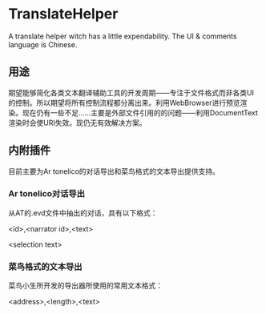 # TranslateHelper
A translate helper witch has a little expendability. The UI &amp; comments language is Chinese.

## 用途
期望能够简化各类文本翻译辅助工具的开发周期——专注于文件格式而非各类UI的控制。所以期望将所有控制流程都分离出来。利用WebBrowser进行预览渲染。现在仍有一些不足……主要是外部文件引用的的问题——利用DocumentText渲染时会使URI失效。现仍无有效解决方案。

## 内附插件
目前主要为Ar tonelico的对话导出和菜鸟格式的文本导出提供支持。

### Ar tonelico对话导出
从AT的.evd文件中抽出的对话，具有以下格式：

\<id\>,\<narrator id\>,\<text\>

\<selection text\>

### 菜鸟格式的文本导出
菜鸟小生所开发的导出器所使用的常用文本格式：

\<address\>,\<length\>,\<text\>
